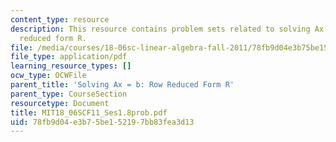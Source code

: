 ```yaml
---
content_type: resource
description: This resource contains problem sets related to solving Ax = b and row
  reduced form R.
file: /media/courses/18-06sc-linear-algebra-fall-2011/78fb9d04e3b75be152197bb83fea3d13_MIT18_06SCF11_Ses1.8prob.pdf
file_type: application/pdf
learning_resource_types: []
ocw_type: OCWFile
parent_title: 'Solving Ax = b: Row Reduced Form R'
parent_type: CourseSection
resourcetype: Document
title: MIT18_06SCF11_Ses1.8prob.pdf
uid: 78fb9d04-e3b7-5be1-5219-7bb83fea3d13
---
```

